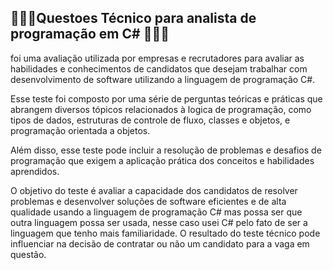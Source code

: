  ## 👨🏿‍💻Questoes Técnico para analista de programação em C# 👨🏿‍💻

foi uma avaliação utilizada por empresas e recrutadores para avaliar as habilidades e conhecimentos de candidatos que desejam trabalhar com desenvolvimento de software utilizando a linguagem de programação C#.

Esse teste foi composto por uma série de perguntas teóricas e práticas que abrangem diversos tópicos relacionados à logica de programação, como tipos de dados, estruturas de controle de fluxo, classes e objetos, e programação orientada a objetos.

Além disso, esse teste pode incluir a resolução de problemas e desafios de programação que exigem a aplicação prática dos conceitos e habilidades aprendidos.

O objetivo do teste é avaliar a capacidade dos candidatos de resolver problemas e desenvolver soluções de software eficientes e de alta qualidade usando a linguagem de programação C# mas possa ser que outra linguagem possa ser usada, nesse caso usei C# pelo fato de ser a linguagem que tenho mais familiaridade. O resultado do teste técnico pode influenciar na decisão de contratar ou não um candidato para a vaga em questão.